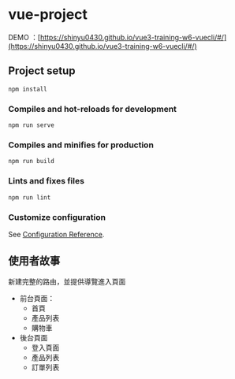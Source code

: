 # vue-project

DEMO ：[https://shinyu0430.github.io/vue3-training-w6-vuecli/#/](https://shinyu0430.github.io/vue3-training-w6-vuecli/#/)
## Project setup
```
npm install
```

### Compiles and hot-reloads for development
```
npm run serve
```

### Compiles and minifies for production
```
npm run build
```

### Lints and fixes files
```
npm run lint
```

### Customize configuration
See [Configuration Reference](https://cli.vuejs.org/config/).

## 使用者故事

新建完整的路由，並提供導覽進入頁面

- 前台頁面：
  - 首頁
  - 產品列表
  - 購物車
- 後台頁面
   - 登入頁面
  - 產品列表
  - 訂單列表
